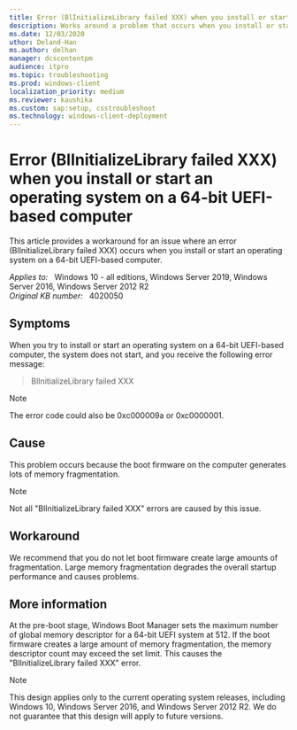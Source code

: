 ```yaml
---
title: Error (BlInitializeLibrary failed XXX) when you install or start an operating system on a 64-bit UEFI-based computer
description: Works around a problem that occurs when you install or start an operating system on a 64-bit UEFI-based computer.
ms.date: 12/03/2020
uthor: Deland-Han
ms.author: delhan
manager: dcscontentpm
audience: itpro
ms.topic: troubleshooting
ms.prod: windows-client
localization_priority: medium
ms.reviewer: kaushika
ms.custom: sap:setup, csstroubleshoot
ms.technology: windows-client-deployment
---
```

# Error (BlInitializeLibrary failed XXX) when you install or start an operating system on a 64-bit UEFI-based computer

This article provides a workaround for an issue where an error (BlInitializeLibrary failed XXX) occurs when you install or start an operating system on a 64-bit UEFI-based computer.

_Applies to:_ &nbsp; Windows 10 - all editions, Windows Server 2019, Windows Server 2016, Windows Server 2012 R2  
_Original KB number:_ &nbsp; 4020050

## Symptoms

When you try to install or start an operating system on a 64-bit UEFI-based computer, the system does not start, and you receive the following error message:

> BlInitializeLibrary failed XXX

> [!NOTE]
> The error code could also be 0xc000009a or 0xc0000001.

## Cause

This problem occurs because the boot firmware on the computer generates lots of memory fragmentation.

> [!NOTE]
> Not all "BlInitializeLibrary failed XXX" errors are caused by this issue.

## Workaround

We recommend that you do not let boot firmware create large amounts of fragmentation. Large memory fragmentation degrades the overall startup performance and causes problems.

## More information

At the pre-boot stage, Windows Boot Manager sets the maximum number of global memory descriptor for a 64-bit UEFI system at 512. If the boot firmware creates a large amount of memory fragmentation, the memory descriptor count may exceed the set limit. This causes the "BlInitializeLibrary failed XXX" error.

> [!NOTE]
> This design applies only to the current operating system releases, including Windows 10, Windows Server 2016, and Windows Server 2012 R2. We do not guarantee that this design will apply to future versions.
